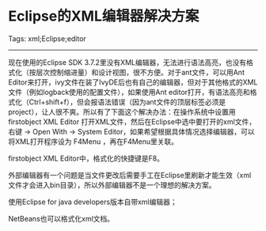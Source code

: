 # Eclipse的XML编辑器解决方案
Tags: xml;Eclipse;editor

------

现在使用的Eclipse SDK 3.7.2里没有XML编辑器，无法进行语法高亮，也没有格式化（按层次控制缩进量）和设计视图，很不方便。对于ant文件，可以用Ant Editor来打开，ivy文件在装了IvyDE后也有自己的编辑器，但对于其他格式的XML文件（例如logback使用的配置文件），如果使用Ant editor打开，有语法高亮和格式化（Ctrl+shift+f），但会报语法错误（因为ant文件的顶层标签必须是project），让人很不爽。所以有了下面这个解决办法：在操作系统中设置用 firstobject XML Editor 打开XML文件，然后在Eclipse中选中要打开的xml文件，右键 -> Open With -> System Editor，如果希望根据具体情况选择编辑器，可以将XML打开程序设为 F4Menu ，再在F4Menu里关联。

 firstobject XML Editor中，格式化的快捷键是F8。 

 外部编辑器有一个问题是当文件更改后需要手工在Eclipse里刷新才能生效（xml文件才会进入bin目录），所以外部编辑器不是一个理想的解决方案。 

 

 使用Eclipse for java developers版本自带xml编辑器； 

 

 NetBeans也可以格式化xml文档。